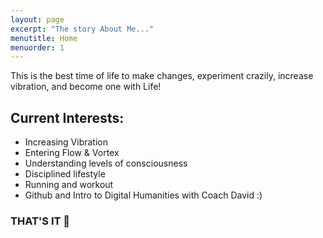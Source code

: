 ```yaml
---
layout: page
excerpt: "The story About Me..."
menutitle: Home
menuorder: 1
---
```


This is the best time of life to make changes, experiment crazily, increase vibration, and become one with Life!

## Current Interests:

- Increasing Vibration
- Entering Flow & Vortex
- Understanding levels of consciousness
- Disciplined lifestyle
- Running and workout
- Github and Intro to Digital Humanities with Coach David :)



### **THAT'S IT 🤩**
